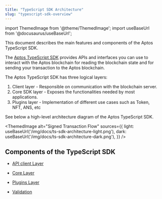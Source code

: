 ```yaml
---
title: "TypeScript SDK Architecture"
slug: "typescript-sdk-overview"
---
```


import ThemedImage from '@theme/ThemedImage';
import useBaseUrl from '@docusaurus/useBaseUrl';

This document describes the main features and components of the Aptos TypeScript SDK.

The [Aptos TypeScript SDK](https://github.com/aptos-labs/aptos-core/tree/main/ecosystem/typescript/sdk) provides APIs and interfaces you can use to interact with the Aptos blockchain for reading the blockchain state and for sending your transaction to the Aptos blockchain.

The Aptos TypeScript SDK has three logical layers:

1. Client layer - Responsible on communication with the blockchain server.
2. Core SDK layer - Exposes the functionalities needed by most applications.
3. Plugins layer - Implementation of different use cases such as Token, NFT, ANS, etc

See below a high-level architecture diagram of the Aptos TypeScript SDK.

<ThemedImage
alt="Signed Transaction Flow"
sources={{
    light: useBaseUrl('/img/docs/ts-sdk-architecture-light.png'),
    dark: useBaseUrl('/img/docs/ts-sdk-architecture-dark.png'),
  }}
/>

## Components of the TypeScript SDK

- [API client Layer](./sdk-client-layer.md)
- [Core Layer](./sdk-core-layer.md)
- [Plugins Layer](./sdk-plugins-layer.md)

- [Validation](./sdk-validation.md)
